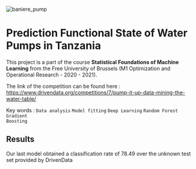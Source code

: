 ![baniere_pump](https://user-images.githubusercontent.com/40352310/134726165-b3ea924c-1d99-4d6a-a93f-fac4eb9e7eeb.png)

# Prediction Functional State of Water Pumps in Tanzania

This project is a part of the course <b>Statistical Foundations of Machine Learning</b> from the Free University of Brussels (M1 Optimization and Operational Research - 2020 - 2021).

The link of the competition can be found here : https://www.drivendata.org/competitions/7/pump-it-up-data-mining-the-water-table/

Key words : <code>Data analysis</code> <code>Model fitting</code> <code>Deep Learning</code> <code>Random Forest</code> <code>Gradient Boosting</code>

## Results

Our last model obtained a classification rate of 78.49 over the unknown test set provided by DrivenData
